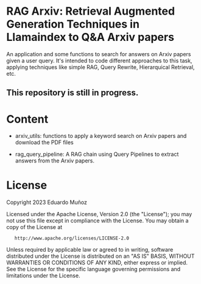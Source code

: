 # RAG Arxiv: Retrieval Augmented Generation Techniques in Llamaindex to Q&A Arxiv papers

 An application and some functions to search for answers on Arxiv papers given a user query. It's intended to code different approaches to this task, applying techniques like simple RAG, Query Rewrite, Hierarquical Retrieval, etc.
 
## This repository is still in progress.

# Content
- arxiv_utils: functions to apply a keyword search on Arxiv papers and download the PDF files

- rag_query_pipeline: A RAG chain using Query Pipelines to extract answers from the Arxiv papers. 

# License

Copyright 2023 Eduardo Muñoz

   Licensed under the Apache License, Version 2.0 (the "License");
   you may not use this file except in compliance with the License.
   You may obtain a copy of the License at

       http://www.apache.org/licenses/LICENSE-2.0

   Unless required by applicable law or agreed to in writing, software
   distributed under the License is distributed on an "AS IS" BASIS,
   WITHOUT WARRANTIES OR CONDITIONS OF ANY KIND, either express or implied.
   See the License for the specific language governing permissions and
   limitations under the License.
